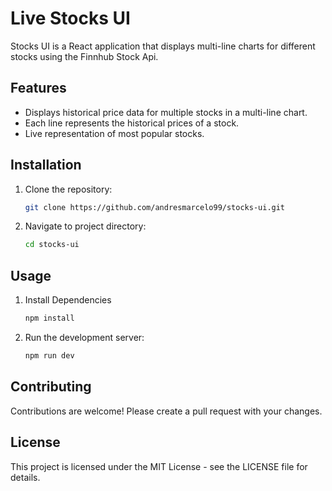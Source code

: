 # Live Stocks UI

Stocks UI is a React application that displays multi-line charts for different stocks using the Finnhub Stock Api.

## Features

- Displays historical price data for multiple stocks in a multi-line chart.
- Each line represents the historical prices of a stock.
- Live representation of most popular stocks.

## Installation

1. Clone the repository:
   ```bash
   git clone https://github.com/andresmarcelo99/stocks-ui.git
   ```
2. Navigate to project directory:
   ```bash
   cd stocks-ui
   ```

## Usage

1. Install Dependencies
   ```bash
   npm install
   ```
2. Run the development server:
   ```bash
   npm run dev
   ```

## Contributing

Contributions are welcome! Please create a pull request with your changes.

## License

This project is licensed under the MIT License - see the LICENSE file for details.
